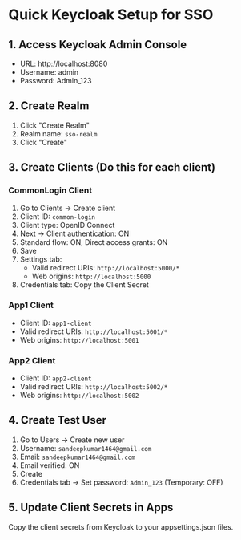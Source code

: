 # Quick Keycloak Setup for SSO

## 1. Access Keycloak Admin Console
- URL: http://localhost:8080
- Username: admin
- Password: Admin_123

## 2. Create Realm
1. Click "Create Realm"
2. Realm name: `sso-realm`
3. Click "Create"

## 3. Create Clients (Do this for each client)

### CommonLogin Client
1. Go to Clients → Create client
2. Client ID: `common-login`
3. Client type: OpenID Connect
4. Next → Client authentication: ON
5. Standard flow: ON, Direct access grants: ON
6. Save
7. Settings tab:
   - Valid redirect URIs: `http://localhost:5000/*`
   - Web origins: `http://localhost:5000`
8. Credentials tab: Copy the Client Secret

### App1 Client
- Client ID: `app1-client`
- Valid redirect URIs: `http://localhost:5001/*`
- Web origins: `http://localhost:5001`

### App2 Client
- Client ID: `app2-client`
- Valid redirect URIs: `http://localhost:5002/*`
- Web origins: `http://localhost:5002`

## 4. Create Test User
1. Go to Users → Create new user
2. Username: `sandeepkumar1464@gmail.com`
3. Email: `sandeepkumar1464@gmail.com`
4. Email verified: ON
5. Create
6. Credentials tab → Set password: `Admin_123` (Temporary: OFF)

## 5. Update Client Secrets in Apps
Copy the client secrets from Keycloak to your appsettings.json files.